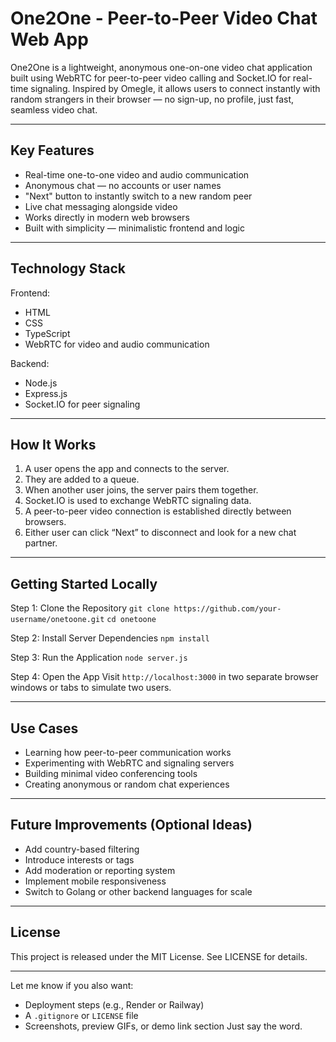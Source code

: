 # One2One - Peer-to-Peer Video Chat Web App

One2One is a lightweight, anonymous one-on-one video chat application built using WebRTC for peer-to-peer video calling and Socket.IO for real-time signaling. Inspired by Omegle, it allows users to connect instantly with random strangers in their browser — no sign-up, no profile, just fast, seamless video chat.

---

## Key Features

* Real-time one-to-one video and audio communication
* Anonymous chat — no accounts or user names
* "Next" button to instantly switch to a new random peer
* Live chat messaging alongside video
* Works directly in modern web browsers
* Built with simplicity — minimalistic frontend and logic

---

## Technology Stack

Frontend:

* HTML
* CSS
* TypeScript
* WebRTC for video and audio communication

Backend:

* Node.js
* Express.js
* Socket.IO for peer signaling

---

## How It Works

1. A user opens the app and connects to the server.
2. They are added to a queue.
3. When another user joins, the server pairs them together.
4. Socket.IO is used to exchange WebRTC signaling data.
5. A peer-to-peer video connection is established directly between browsers.
6. Either user can click “Next” to disconnect and look for a new chat partner.

---

## Getting Started Locally

Step 1: Clone the Repository
`git clone https://github.com/your-username/onetoone.git`
`cd onetoone`

Step 2: Install Server Dependencies
`npm install`

Step 3: Run the Application
`node server.js`

Step 4: Open the App
Visit `http://localhost:3000` in two separate browser windows or tabs to simulate two users.

---
## Use Cases

* Learning how peer-to-peer communication works
* Experimenting with WebRTC and signaling servers
* Building minimal video conferencing tools
* Creating anonymous or random chat experiences

---

## Future Improvements (Optional Ideas)

* Add country-based filtering
* Introduce interests or tags
* Add moderation or reporting system
* Implement mobile responsiveness
* Switch to Golang or other backend languages for scale

---

## License

This project is released under the MIT License.
See LICENSE for details.

---

Let me know if you also want:

* Deployment steps (e.g., Render or Railway)
* A `.gitignore` or `LICENSE` file
* Screenshots, preview GIFs, or demo link section
  Just say the word.

